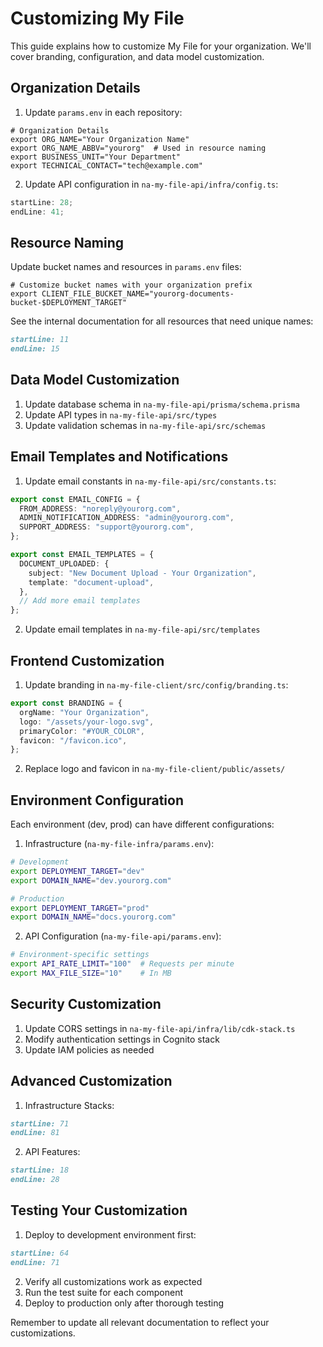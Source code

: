 # Customizing My File

This guide explains how to customize My File for your organization. We'll cover branding, configuration, and data model customization.

## Organization Details

1. Update `params.env` in each repository:

```bash:na-my-file-infra/params.env
# Organization Details
export ORG_NAME="Your Organization Name"
export ORG_NAME_ABBV="yourorg"  # Used in resource naming
export BUSINESS_UNIT="Your Department"
export TECHNICAL_CONTACT="tech@example.com"
```

2. Update API configuration in `na-my-file-api/infra/config.ts`:

```typescript
startLine: 28;
endLine: 41;
```

## Resource Naming

Update bucket names and resources in `params.env` files:

```bash:na-my-file-api/params.env
# Customize bucket names with your organization prefix
export CLIENT_FILE_BUCKET_NAME="yourorg-documents-bucket-$DEPLOYMENT_TARGET"
```

See the internal documentation for all resources that need unique names:

```markdown:na-my-file-docs-alpha/INTERNAL-importantToDoListBeforePublishing.md
startLine: 11
endLine: 15
```

## Data Model Customization

1. Update database schema in `na-my-file-api/prisma/schema.prisma`
2. Update API types in `na-my-file-api/src/types`
3. Update validation schemas in `na-my-file-api/src/schemas`

## Email Templates and Notifications

1. Update email constants in `na-my-file-api/src/constants.ts`:

```typescript
export const EMAIL_CONFIG = {
  FROM_ADDRESS: "noreply@yourorg.com",
  ADMIN_NOTIFICATION_ADDRESS: "admin@yourorg.com",
  SUPPORT_ADDRESS: "support@yourorg.com",
};

export const EMAIL_TEMPLATES = {
  DOCUMENT_UPLOADED: {
    subject: "New Document Upload - Your Organization",
    template: "document-upload",
  },
  // Add more email templates
};
```

2. Update email templates in `na-my-file-api/src/templates`

## Frontend Customization

1. Update branding in `na-my-file-client/src/config/branding.ts`:

```typescript
export const BRANDING = {
  orgName: "Your Organization",
  logo: "/assets/your-logo.svg",
  primaryColor: "#YOUR_COLOR",
  favicon: "/favicon.ico",
};
```

2. Replace logo and favicon in `na-my-file-client/public/assets/`

## Environment Configuration

Each environment (dev, prod) can have different configurations:

1. Infrastructure (`na-my-file-infra/params.env`):

```bash
# Development
export DEPLOYMENT_TARGET="dev"
export DOMAIN_NAME="dev.yourorg.com"

# Production
export DEPLOYMENT_TARGET="prod"
export DOMAIN_NAME="docs.yourorg.com"
```

2. API Configuration (`na-my-file-api/params.env`):

```bash
# Environment-specific settings
export API_RATE_LIMIT="100"  # Requests per minute
export MAX_FILE_SIZE="10"    # In MB
```

## Security Customization

1. Update CORS settings in `na-my-file-api/infra/lib/cdk-stack.ts`
2. Modify authentication settings in Cognito stack
3. Update IAM policies as needed

## Advanced Customization

1. Infrastructure Stacks:

```markdown:na-my-file-infra/README.md
startLine: 71
endLine: 81
```

2. API Features:

```markdown:na-my-file-docs-alpha/api.md
startLine: 18
endLine: 28
```

## Testing Your Customization

1. Deploy to development environment first:

```markdown:na-my-file-docs-alpha/quickstart.md
startLine: 64
endLine: 71
```

2. Verify all customizations work as expected
3. Run the test suite for each component
4. Deploy to production only after thorough testing

Remember to update all relevant documentation to reflect your customizations.
